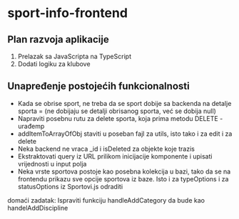 # sport-info-frontend

## Plan razvoja aplikacije

1. Prelazak sa JavaScripta na TypeScript
5. Dodati logiku za klubove

## Unapređenje postojećih funkcionalnosti

- Kada se obrise sport, ne treba da se sport dobije sa backenda na detalje sporta = (ne dobijaju se detalji obrisanog sporta, već se dobija null)
- Napraviti posebnu rutu za delete sporta, koja prima metodu DELETE - urađemp
- addItemToArrayOfObj staviti u poseban fajl za utils, isto tako i za edit i za delete
- Neka backend ne vraca _id i isDeleted za objekte koje trazis
- Ekstraktovati query iz URL prilikom inicijacije komponente i upisati vrijednosti u input polja
- Neka vrste sportova postoje kao posebna kolekcija u bazi, tako da se na frontendu prikazu sve opcije sportova iz baze. Isto i za typeOptions i za statusOptions iz Sportovi.js odraditi

domaći zadatak:
Ispraviti  funkciju handleAddCategory  da bude kao handelAddDiscipline

